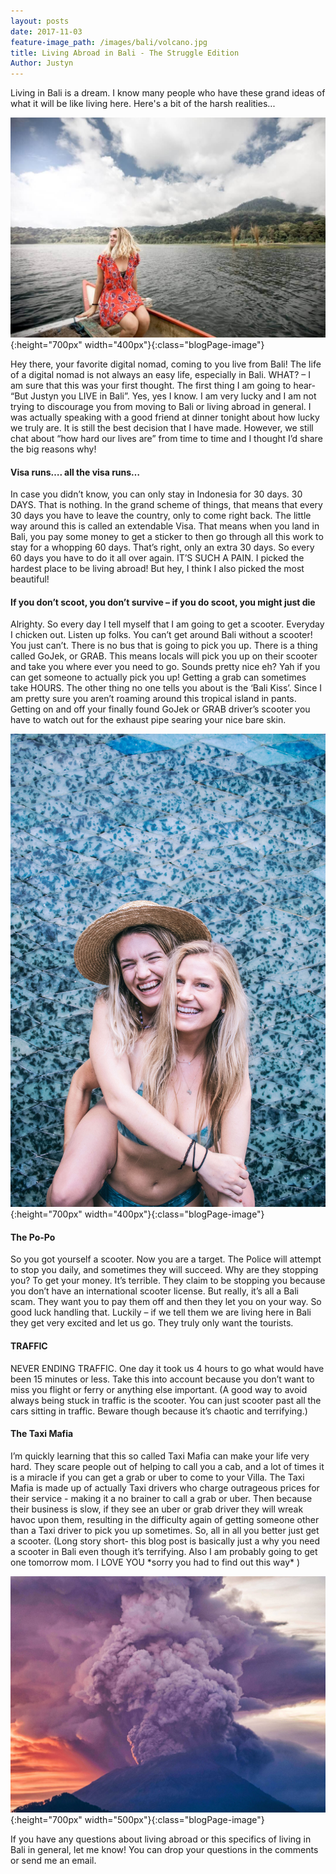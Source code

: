 ```yaml
---
layout: posts
date: 2017-11-03
feature-image_path: /images/bali/volcano.jpg
title: Living Abroad in Bali - The Struggle Edition
Author: Justyn
---
```

Living in Bali is a dream. I know many people who have these grand ideas of what it will be like living here. Here's a bit of the harsh realities...

![A photo of me, sitting on a row boat in Northern Bali](/images/bali/insta-tour5.jpg){:height="700px" width="400px"}{:class="blogPage-image"}

Hey there, your favorite digital nomad, coming to you live from Bali! The life of a digital nomad is not always an easy life, especially in Bali. WHAT? – I am sure that this was your first thought. The first thing I am going to hear- “But Justyn you LIVE in Bali”. Yes, yes I know. I am very lucky and I am not trying to discourage you from moving to Bali or living abroad in general. I was actually speaking with a good friend at dinner tonight about how lucky we truly are. It is still the best decision that I have made. However, we still chat about “how hard our lives are” from time to time and I thought I’d share the big reasons why!

<h4>Visa runs…. all the visa runs…</h4>
In case you didn’t know, you can only stay in Indonesia for 30 days. 30 DAYS. That is nothing. In the grand scheme of things, that means that every 30 days you have to leave the country, only to come right back. The little way around this is called an extendable Visa. That means when you land in Bali, you pay some money to get a sticker to then go through all this work to stay for a whopping 60 days. That’s right, only an extra 30 days. So every 60 days you have to do it all over again. IT’S SUCH A PAIN. I picked the hardest place to be living abroad! But hey, I think I also picked the most beautiful!

<h4>If you don’t scoot, you don’t survive – if you do scoot, you might just die</h4>
Alrighty. So every day I tell myself that I am going to get a scooter. Everyday I chicken out. Listen up folks. You can’t get around Bali without a scooter! You just can’t. There is no bus that is going to pick you up. There is a thing called GoJek, or GRAB. This means locals will pick you up on their scooter and take you where ever you need to go. Sounds pretty nice eh? Yah if you can get someone to actually pick you up! Getting a grab can sometimes take HOURS. The other thing no one tells you about is the ‘Bali Kiss’. Since I am pretty sure you aren’t roaming around this tropical island in pants.  Getting on and off your finally found GoJek or GRAB driver’s scooter you have to watch out for the exhaust pipe searing your nice bare skin.

![An Image of me on Kiersten's back](/images/bali/kierstenPiggy.jpg){:height="700px" width="400px"}{:class="blogPage-image"}

<h4>The Po-Po</h4>
So you got yourself a scooter. Now you are a target. The Police will attempt to stop you daily, and sometimes they will succeed. Why are they stopping you? To get your money. It’s terrible. They claim to be stopping you because you don’t have an international scooter license. But really, it’s all a Bali scam. They want you to pay them off and then they let you on your way. So good luck handling that. Luckily – if we tell them we are living here in Bali they get very excited and let us go. They truly only want the tourists.

<h4>TRAFFIC</h4>
NEVER ENDING TRAFFIC. One day it took us 4 hours to go what would have been 15 minutes or less. Take this into account because you don’t want to miss you flight or ferry or anything else important. (A good way to avoid always being stuck in traffic is the scooter. You can just scooter past all the cars sitting in traffic. Beware though because it’s chaotic and terrifying.)

<h4>The Taxi Mafia</h4>
I’m quickly learning that this so called Taxi Mafia can make your life very hard. They scare people out of helping to call you a cab, and a lot of times it is a miracle if you can get a grab or uber to come to your Villa. The Taxi Mafia is made up of actually Taxi drivers who charge outrageous prices for their service - making it a no brainer to call a grab or uber. Then because their business is slow, if they see an uber or grab driver they will wreak havoc upon them, resulting in the difficulty again of getting someone other than a Taxi driver to pick you up sometimes. So, all in all you better just get a scooter. (Long story short- this blog post is basically just a why you need a scooter in Bali even though it’s terrifying. Also I am probably going to get one tomorrow mom. I LOVE YOU *sorry you had to find out this way* )

![A Picture of Mount Agung Erupting](/images/bali/volcano.jpg){:height="700px" width="500px"}{:class="blogPage-image"}

If you have any questions about living abroad or this specifics of living in Bali in general, let me know! You can drop your questions in the comments or send me an email.
